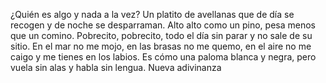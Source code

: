 ¿Quién es algo y nada a la vez?
Un platito de avellanas que de día se recogen y de noche se desparraman.
Alto alto como un pino, pesa menos que un comino.
Pobrecito, pobrecito, todo el día sin parar y no sale de su sitio.
En el mar no me mojo, en las brasas no me quemo, en el aire no me caigo y me tienes en los labios.
Es cómo una paloma blanca y negra, pero vuela sin alas y habla sin lengua.
Nueva adivinanza